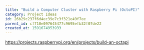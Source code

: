 ```yaml
---
title: "Build a Computer Cluster with Raspberry Pi (OctoPI)"
category: Project Ideas
id: 26b29c237f6d4ec39e7c3f321e49f7ee
parent_id: cf710e097645477c9695efb32f07de22
created_at: 1591674953933
---
```


https://projects.raspberrypi.org/en/projects/build-an-octapi
                
